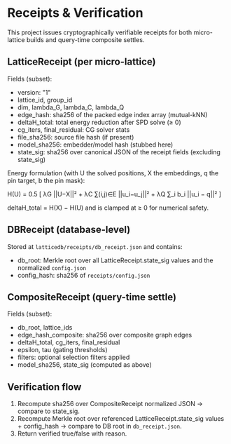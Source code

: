 # Receipts & Verification

This project issues cryptographically verifiable receipts for both micro-lattice builds and query-time composite settles.

## LatticeReceipt (per micro-lattice)

Fields (subset):
- version: "1"
- lattice_id, group_id
- dim, lambda_G, lambda_C, lambda_Q
- edge_hash: sha256 of the packed edge index array (mutual-kNN)
- deltaH_total: total energy reduction after SPD solve (≥ 0)
- cg_iters, final_residual: CG solver stats
- file_sha256: source file hash (if present)
- model_sha256: embedder/model hash (stubbed here)
- state_sig: sha256 over canonical JSON of the receipt fields (excluding state_sig)

Energy formulation (with U the solved positions, X the embeddings, q the pin target, b the pin mask):

H(U) = 0.5 [ λG ||U−X||² + λC ∑(i,j)∈E ||u_i−u_j||² + λQ ∑_i b_i ||u_i − q||² ]

deltaH_total = H(X) − H(U) and is clamped at ≥ 0 for numerical safety.

## DBReceipt (database-level)

Stored at `latticedb/receipts/db_receipt.json` and contains:
- db_root: Merkle root over all LatticeReceipt.state_sig values and the normalized `config.json`
- config_hash: sha256 of `receipts/config.json`

## CompositeReceipt (query-time settle)

Fields (subset):
- db_root, lattice_ids
- edge_hash_composite: sha256 over composite graph edges
- deltaH_total, cg_iters, final_residual
- epsilon, tau (gating thresholds)
- filters: optional selection filters applied
- model_sha256, state_sig (computed as above)

## Verification flow
1. Recompute sha256 over CompositeReceipt normalized JSON → compare to state_sig.
2. Recompute Merkle root over referenced LatticeReceipt.state_sig values + config_hash → compare to DB root in `db_receipt.json`.
3. Return verified true/false with reason.